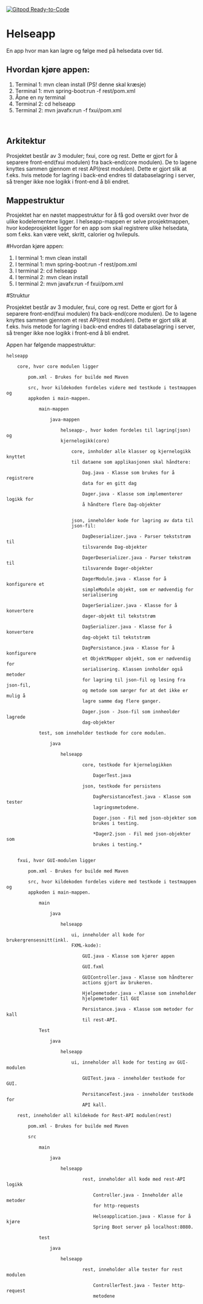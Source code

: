 
[![Gitpod Ready-to-Code](https://img.shields.io/badge/Gitpod-Ready--to--Code-blue?logo=gitpod)](https://gitpod.idi.ntnu.no/#https://gitlab.stud.idi.ntnu.no/it1901/groups-2020/gr2059/gr2059)

# Helseapp
En app hvor man kan lagre og følge med på helsedata over tid.
<br/>

## Hvordan kjøre appen:
1. Terminal 1: mvn clean install (PS! denne skal kræsje)
2. Terminal 1: mvn spring-boot:run -f rest/pom.xml
3. Åpne en ny terminal
4. Terminal 2: cd helseapp
5. Terminal 2: mvn javafx:run -f fxui/pom.xml
<br/>

## Arkitektur
Prosjektet består av 3 moduler; fxui, core og rest. Dette er gjort for å separere
front-end(fxui modulen) fra back-end(core modulen). De to lagene knyttes sammen
gjennom et rest API(rest modulen). Dette er gjort slik at f.eks. hvis metode for
lagring i back-end endres til databaselagring i server, så trenger ikke noe
logikk i front-end å bli endret.
<br/>

## Mappestruktur
Prosjektet har en nøstet mappestruktur for å få god oversikt over hvor de ulike 
kodelementene ligger. I helseapp-mappen er selve prosjektmappen, hvor
kodeprosjektet ligger for en app som skal registrere ulike helsedata, som f.eks. 
kan være vekt, skritt, calorier og hvilepuls. 

#Hvordan kjøre appen:
1. I terminal 1: mvn clean install
2. I terminal 1: mvn spring-boot:run -f rest/pom.xml
3. I terminal 2: cd helseapp
4. I terminal 2: mvn clean install 
5. I terminal 2: mvn javafx:run -f fxui/pom.xml

#Struktur

Prosjektet består av 3 moduler, fxui, core og rest. Dette er gjort for å separere
front-end(fxui modulen) fra back-end(core modulen). De to lagene knyttes sammen 
gjennom et rest API(rest modulen). Dette er gjort slik at f.eks. hvis metode for
lagring i back-end endres til databaselagring i server, så trenger ikke noe 
logikk i front-end å bli endret. 

Appen har følgende mappestruktur:

    helseapp 
        
        core, hvor core modulen ligger
            
            pom.xml - Brukes for builde med Maven
        
            src, hvor kildekoden fordeles videre med testkode i testmappen og
            appkoden i main-mappen. 
        
                main-mappen 
        
                    java-mappen
            
                        helseapp-, hvor koden fordeles til lagring(json) og 
                        kjernelogikk(core)
                            
                            core, innholder alle klasser og kjernelogikk knyttet 
                            til dataene som applikasjonen skal håndtere:
                    
                                Dag.java - Klasse som brukes for å registrere 
                                data for en gitt dag
                            
                                Dager.java - Klasse som implementerer logikk for 
                                å håndtere flere Dag-objekter
                        
                            
                            json, inneholder kode for lagring av data til 
                            json-fil:
                    
                                DagDeserializer.java - Parser tekststrøm til 
                                tilsvarende Dag-objekter
                        
                                DagerDeserializer.java - Parser tekstrøm til 
                                tilsvarende Dager-objekter
                        
                                DagerModule.java - Klasse for å konfigurere et 
                                simpleModule objekt, som er nødvendig for 
                                serialisering
                        
                                DagerSerializer.java - Klasse for å konvertere 
                                dager-objekt til tekststrøm
                                
                                DagSerializer.java - Klasse for å konvertere 
                                dag-objekt til tekststrøm
                        
                                DagPersistance.java - Klasse for å konfigurere 
                                et ObjektMapper objekt, som er nødvendig for 
                                serialisering. Klassen innholder også metoder 
                                for lagring til json-fil og lesing fra json-fil,
                                og metode som sørger for at det ikke er mulig å 
                                lagre samme dag flere ganger. 
                                
                                Dager.json - Json-fil som innheolder lagrede 
                                dag-objekter
                        
                test, som inneholder testkode for core modulen.
                    
                    java
                    
                        helseapp
                        
                                core, testkode for kjernelogikken
                                
                                    DagerTest.java
                                
                                json, testkode for persistens
                                
                                    DagPersistanceTest.java - Klasse som tester
                                    lagringsmetodene.
                                    
                                    Dager.json - Fil med json-objekter som 
                                    brukes i testing.
                                    
                                    *Dager2.json - Fil med json-objekter som 
                                    brukes i testing.*

                                    
        fxui, hvor GUI-modulen ligger
            
            pom.xml - Brukes for builde med Maven
            
            src, hvor kildekoden fordeles videre med testkode i testmappen og
            appkoden i main-mappen. 
        
                main 
        
                    java
            
                        helseapp
                        
                            ui, inneholder all kode for brukergrensesnitt(inkl. 
                            FXML-kode):
                            
                                GUI.java - Klasse som kjører appen
            
                                GUI.fxml 
            
                                GUIController.java - Klasse som håndterer 
                                actions gjort av brukeren.
                                
                                Hjelpemetoder.java - Klasse som inneholder
                                hjelpemetoder til GUI
                                
                                Persistance.java - Klasse som metoder for kall
                                til rest-API.
                                
                Test
                
                    java
            
                        helseapp
                        
                            ui, inneholder all kode for testing av GUI-modulen
                            
                                GUITest.java - inneholder testkode for GUI.
                                
                                PersitanceTest.java - inneholder testkode for 
                                API kall.
                                
        rest, inneholder all kildekode for Rest-API modulen(rest)
            
            pom.xml - Brukes for builde med Maven
            
            src
            
                main
                    
                    java
                    
                        helseapp
                        
                                rest, inneholder all kode med rest-API logikk
                                
                                    Controller.java - Inneholder alle metoder
                                    for http-requests
                                    
                                    Helseapplication.java - Klasse for å kjøre
                                    Spring Boot server på localhost:8080.
                
                test
                    
                    java
                    
                        helseapp
                        
                                rest, inneholder alle tester for rest modulen
                                    
                                    ControllerTest.java - Tester http-request
                                    metodene
                    
                



